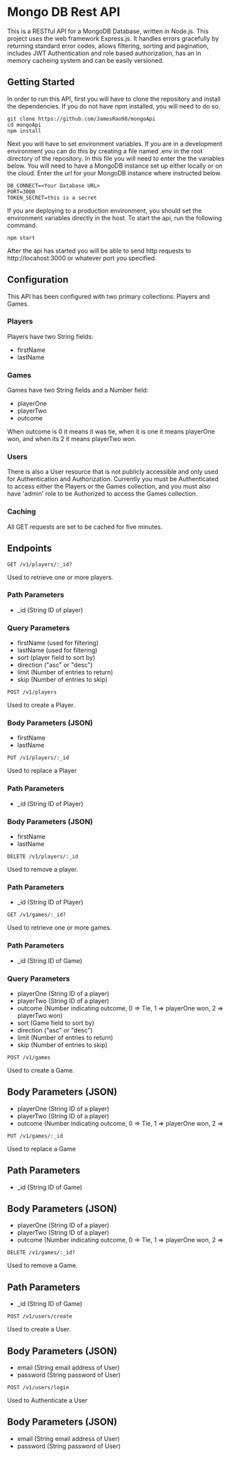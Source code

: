 # Mongo DB Rest API
This is a RESTful API for a MongoDB Database, written in Node.js. This project uses the web framework Express.js. It handles errors gracefully by returning standard error codes, allows filtering, sorting and pagination, includes JWT Authentication and role based authorization, has an in memory cacheing system and can be easily versioned.

## Getting Started
In order to run this API, first you will have to clone the repository and install the dependencies. If you do not have npm installed, you will need to do so.
```
git clone https://github.com/JamesRao98/mongoApi
cd mongoApi
npm install
```
Next you will have to set environment variables. If you are in a development environment you can do this by creating a file named .env in the root directory of the repository. In this file you will need to enter the the variables below. You will need to have a MongoDB instance set up either locally or on the cloud. Enter the url for your MongoDB instance where instructed below.
```
DB_CONNECT=<Your Database URL>
PORT=3000
TOKEN_SECRET=this is a secret
```
If you are deploying to a production environment, you should set the environment variables directly in the host. To start the api, run the following command.
```
npm start
```
After the api has started you will be able to send http requests to http://locahost:3000 or whatever port you specified.

## Configuration
This API has been configured with two primary collections: Players and Games.

### Players
Players have two String fields: 
* firstName
* lastName

### Games
Games have two String fields and a Number field: 
* playerOne
* playerTwo
* outcome

When outcome is 0 it means it was tie, when it is one it means playerOne won, and when its 2 it means playerTwo won. 

### Users
There is also a User resource that is not publicly accessible and only used for Authentication and Authorization. Currently you must be Authenticated to access either the Players or the Games collection, and you must also have 'admin' role to be Authorized to access the Games collection. 

### Caching
All GET requests are set to be cached for five minutes.

## Endpoints
```
GET /v1/players/:_id?
```
Used to retrieve one or more players.
### Path Parameters
* _id (String ID of player)

### Query Parameters
* firstName (used for filtering)
* lastName (used for filtering)
* sort (player field to sort by)
* direction ("asc" or "desc")
* limit (Number of entries to return)
* skip (Number of entries to skip)

```
POST /v1/players
```
Used to create a Player.

### Body Parameters (JSON)
* firstName 
* lastName 
```
PUT /v1/players/:_id
```
Used to replace a Player
### Path Parameters
* _id (String ID of Player)

### Body Parameters (JSON)
* firstName 
* lastName 

```
DELETE /v1/players/:_id
```
Used to remove a player.
### Path Parameters
* _id (String ID of Player)
```
GET /v1/games/:_id?
```
Used to retrieve one or more games.
### Path Parameters
* _id (String ID of Game)

### Query Parameters
* playerOne (String ID of a player)
* playerTwo (String ID of a player)
* outcome (Number indicating outcome, 0 => Tie, 1 => playerOne won, 2 => playerTwo won)
* sort (Game field to sort by)
* direction ("asc" or "desc")
* limit (Number of entries to return)
* skip (Number of entries to skip)

```
POST /v1/games
```
Used to create a Game.

## Body Parameters (JSON)
* playerOne (String ID of a player)
* playerTwo (String ID of a player)
* outcome (Number indicating outcome, 0 => Tie, 1 => playerOne won, 2 => 
```
PUT /v1/games/:_id
```
Used to replace a Game
## Path Parameters
* _id (String ID of Game)

## Body Parameters (JSON)
* playerOne (String ID of a player)
* playerTwo (String ID of a player)
* outcome (Number indicating outcome, 0 => Tie, 1 => playerOne won, 2 => 
```
DELETE /v1/games/:_id?
```
Used to remove a Game.
## Path Parameters
* _id (String ID of Game)
```
POST /v1/users/create
```
Used to create a User.
## Body Parameters (JSON)
* email (String email address of User)
* password (String password of User)
```
POST /v1/users/login
```
Used to Authenticate a User
## Body Parameters (JSON)
* email (String email address of User)
* password (String password of User)
